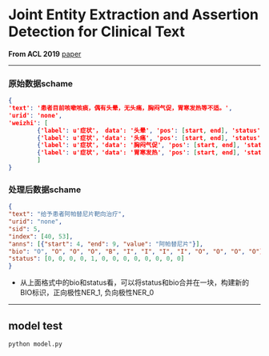 
# Joint Entity Extraction and Assertion Detection for Clinical Text

**From ACL 2019** [paper](https://arxiv.org/pdf/1812.05270.pdf)

----
### 原始数据schame
```json
{
'text': '患者目前咳嗽咳痰，偶有头晕，无头痛，胸闷气促，胃寒发热等不适。',
'urid': 'none',
'weizhi': [
		{'label': u'症状'， data': '头晕', 'pos': [start, end], 'status': 0}, 
		{'label': u'症状'，'data': '头痛', 'pos': [start, end], 'status': 1},
		{'label': u'症状'，'data': '胸闷气促', 'pos': [start, end], 'status': 1},
		{'label': u'症状'，'data': '胃寒发热', 'pos': [start, end], 'status': 1}
        ]
}
```

### 处理后数据schame
```json
{
"text": "给予患者阿帕替尼片靶向治疗", 
"urid": "none", 
"sid": 5, 
"index": [40, 53], 
"anns": [{"start": 4, "end": 9, "value": "阿帕替尼片"}],
"bio": "O", "O", "O", "O", "B", "I", "I", "I", "I", "O", "O", "O", "O"],
"status": [0, 0, 0, 0, 1, 0, 0, 0, 0, 0, 0, 0, 0]
}

```

- 从上面格式中的bio和status看，可以将status和bio合并在一块，构建新的BIO标识，正向极性NER_1, 负向极性NER_0

----
## model test
```
python model.py
```

